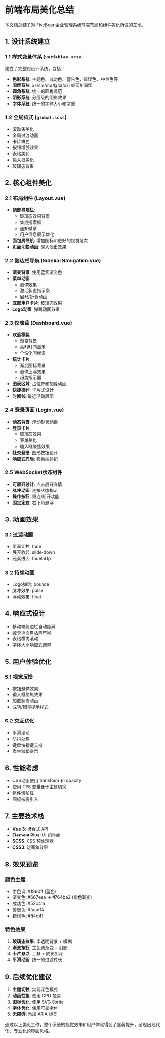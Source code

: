 # 前端布局美化总结

本文档总结了对 FiveBear 企业管理系统前端布局和组件美化所做的工作。

## 1. 设计系统建立

### 1.1 样式变量体系 (`variables.scss`)
建立了完整的设计系统，包括：
- **色彩系统**: 主题色、成功色、警告色、错误色、中性色等
- **间距系统**: xs/sm/md/lg/xl/xxl 规范的间距
- **圆角系统**: 统一的圆角规范
- **阴影系统**: 分层级的阴影效果
- **字体系统**: 统一的字体大小和字重

### 1.2 全局样式 (`global.scss`)
- 滚动条美化
- 全局过渡动画
- 卡片样式
- 按钮增强效果
- 表格美化
- 输入框美化
- 玻璃态效果

## 2. 核心组件美化

### 2.1 布局组件 (Layout.vue)
- **顶部导航栏**:
  - 玻璃态效果背景
  - 集成搜索框
  - 通知徽章
  - 用户信息展示优化
- **面包屑导航**: 增加图标和更好的视觉层次
- **页面切换动画**: 淡入淡出效果

### 2.2 侧边栏导航 (SidebarNavigation.vue)
- **渐变背景**: 使用蓝紫渐变色
- **菜单动画**: 
  - 悬停效果
  - 激活状态指示条
  - 展开/折叠动画
- **底部用户卡片**: 玻璃态效果
- **Logo动画**: 弹跳动画效果

### 2.3 仪表盘 (Dashboard.vue)
- **欢迎横幅**: 
  - 渐变背景
  - 实时时间显示
  - 个性化问候语
- **统计卡片**:
  - 渐变图标背景
  - 悬停上浮效果
  - 趋势指示器
- **图表区域**: 占位符和加载动画
- **快捷操作**: 卡片式设计
- **时间线**: 最近活动展示

### 2.4 登录页面 (Login.vue)
- **动态背景**: 浮动形状动画
- **登录卡片**:
  - 玻璃态效果
  - 表单美化
  - 输入框聚焦效果
- **社交登录**: 圆形按钮设计
- **响应式布局**: 移动端适配

### 2.5 WebSocket状态组件
- **可展开设计**: 点击展开详情
- **脉冲动画**: 连接状态指示
- **操作按钮**: 重连/断开功能
- **固定定位**: 右下角悬浮

## 3. 动画效果

### 3.1 过渡动画
- 页面切换: fade
- 展开收起: slide-down
- 元素进入: fadeInUp

### 3.2 持续动画
- Logo弹跳: bounce
- 脉冲效果: pulse
- 浮动效果: float

## 4. 响应式设计

- 移动端侧边栏自动隐藏
- 登录页面自适应布局
- 表格横向滚动
- 字体大小响应式调整

## 5. 用户体验优化

### 5.1 视觉反馈
- 按钮悬停效果
- 输入框聚焦效果
- 加载状态动画
- 成功/错误提示样式

### 5.2 交互优化
- 平滑滚动
- 防抖处理
- 键盘快捷键支持
- 表单验证提示

## 6. 性能考虑

- CSS动画使用 transform 和 opacity
- 使用 CSS 变量便于主题切换
- 组件懒加载
- 图标按需引入

## 7. 主要技术栈

- **Vue 3**: 组合式 API
- **Element Plus**: UI 组件库
- **SCSS**: CSS 预处理器
- **CSS3**: 动画和效果

## 8. 效果预览

### 颜色主题
- 主色调: #1890ff (蓝色)
- 渐变色: #667eea → #764ba2 (紫色渐变)
- 成功色: #52c41a
- 警告色: #faad14
- 错误色: #ff4d4f

### 特色效果
1. **玻璃态效果**: 半透明背景 + 模糊
2. **渐变按钮**: 主色调渐变 + 阴影
3. **卡片悬浮**: 上移 + 阴影加深
4. **平滑动画**: 统一的过渡时长

## 9. 后续优化建议

1. **主题切换**: 实现深色模式
2. **动画性能**: 使用 GPU 加速
3. **图标优化**: 使用 SVG Sprite
4. **字体优化**: 使用可变字体
5. **无障碍**: 添加 ARIA 标签

通过以上美化工作，整个系统的视觉效果和用户体验得到了显著提升，呈现出现代化、专业化的界面风格。